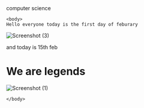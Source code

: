 
<html>
  <head>
     computer science 
  </head>

    <body>
    Hello everyone today is the first day of feburary
  ![Screenshot (3)](https://github.com/sajandalam/sajan/assets/134928693/eeba9982-0ed2-4b02-af15-1863e4bcc0b6)


  and today is 15th feb
   <h1>We are legends</h1>
  

![Screenshot (1)](https://github.com/sajandalam/sajan/assets/134928693/03a098d6-81ee-4644-a9ff-45a74d5eb303)

    </body>
    
      

</html>
